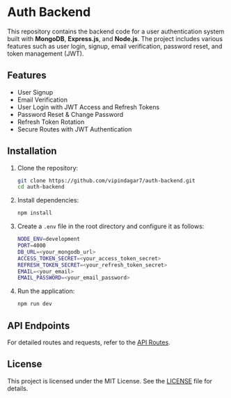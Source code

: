 # Auth Backend

This repository contains the backend code for a user authentication system built with **MongoDB**, **Express.js**, and **Node.js**. The project includes various features such as user login, signup, email verification, password reset, and token management (JWT).

## Features

- User Signup
- Email Verification
- User Login with JWT Access and Refresh Tokens
- Password Reset & Change Password
- Refresh Token Rotation
- Secure Routes with JWT Authentication

## Installation

1. Clone the repository:

   ```bash
   git clone https://github.com/vipindagar7/auth-backend.git
   cd auth-backend
   ```
2. Install dependencies:

   ```bash
   npm install
   ```
3. Create a `.env` file in the root directory and configure it as follows:

   ```bash
   NODE_ENV=development
   PORT=4000
   DB_URL=<your_mongodb_url>
   ACCESS_TOKEN_SECRET=<your_access_token_secret>
   REFRESH_TOKEN_SECRET=<your_refresh_token_secret>
   EMAIL=<your_email>
   EMAIL_PASSWORD=<your_email_password>
   ```
4. Run the application:

   ```bash
   npm run dev
   ```

## API Endpoints

For detailed routes and requests, refer to the [API Routes](./auth-api-routes.md).

## License

This project is licensed under the MIT License. See the [LICENSE](./LICENSE) file for details.
